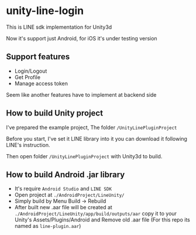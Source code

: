# unity-line-login

This is LINE sdk implementation for Unity3d

Now it's support just Android, for iOS it's under testing version

## Support features

* Login/Logout
* Get Profile
* Manage access token

Seem like another features have to implement at backend side

## How to build Unity project

I've prepared the example project, The folder `/UnityLinePluginProject`

Before you start, I've set it LINE library into it you can download it following LINE's instruction. 

Then open folder `/UnityLinePluginProject` with Unity3d to build.

## How to build Android .jar library

* It's require `Android Studio` and `LINE SDK`
* Open project at `./AndroidProject/LineUnity/`
* Simply build by Menu Build -> Rebuild
* After built new .aar file will be created at `./AndroidProject/LineUnity/app/build/outputs/aar` copy it to your Unity's Assets/Plugins/Android and Remove old .aar file (For this repo its named as `line-plugin.aar`)
